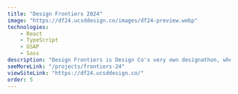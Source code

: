 ```yaml
---
title: "Design Frontiers 2024"
image: "https://df24.ucsddesign.co/images/df24-preview.webp"
technologies:
    - React
    - TypeScript
    - GSAP
    - Sass
description: "Design Frontiers is Design Co's very own designathon, where student teams of all backgrounds come together to create innovative solutions for real-world problems."
seeMoreLink: "/projects/frontiers-24"
viewSiteLink: "https://df24.ucsddesign.co/"
order: 5
---
```

